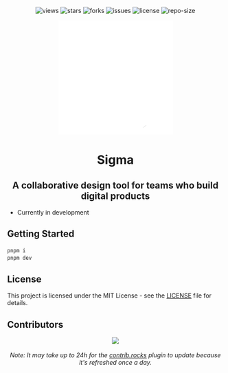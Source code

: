 <div align=center>

![views] ![stars] ![forks] ![issues] ![license] ![repo-size]

<picture>
  <source media="(prefers-color-scheme: dark)" srcset="./public/nextjs-light.svg">
  <source media="(prefers-color-scheme: light)" srcset="./public/nextjs-dark.svg">
  <img alt="Next.js" src="./public/nextjs-light.svg">
</picture>

# Sigma

## A collaborative design tool for teams who build digital products

</div>

- Currently in development

## Getting Started

```csharp
pnpm i
pnpm dev
```

## License

This project is licensed under the MIT License - see the [LICENSE](LICENSE) file for details.

## Contributors

<div align=center>

[![][contributors]][contributors-graph]

_Note: It may take up to 24h for the [contrib.rocks][contrib-rocks] plugin to update because it's refreshed once a day._

</div>

<!----------------------------------{ Labels }--------------------------------->

[views]: https://komarev.com/ghpvc/?username=sigma&label=view%20counter&color=red&style=flat
[repo-size]: https://img.shields.io/github/repo-size/Khushal-ag/sigma
[issues]: https://img.shields.io/github/issues-raw/Khushal-ag/sigma
[license]: https://img.shields.io/github/license/Khushal-ag/sigma
[forks]: https://img.shields.io/github/forks/Khushal-ag/sigma?style=flat
[stars]: https://img.shields.io/github/stars/Khushal-ag/sigma
[contributors]: https://contrib.rocks/image?repo=Khushal-ag/sigma&max=500
[contributors-graph]: https://github.com/Khushal-ag/sigma/graphs/contributors
[contrib-rocks]: https://contrib.rocks/preview?repo=Khushal-ag%2Fsigma
